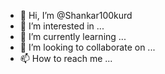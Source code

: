 - 👋 Hi, I’m @Shankar100kurd
- 👀 I’m interested in ...
- 🌱 I’m currently learning ...
- 💞️ I’m looking to collaborate on ...
- 📫 How to reach me ...

<!---
Shankar100kurd/Shankar100kurd is a ✨ special ✨ repository because its `README.md` (this file) appears on your GitHub profile.
You can click the Preview link to take a look at your changes.
--->
